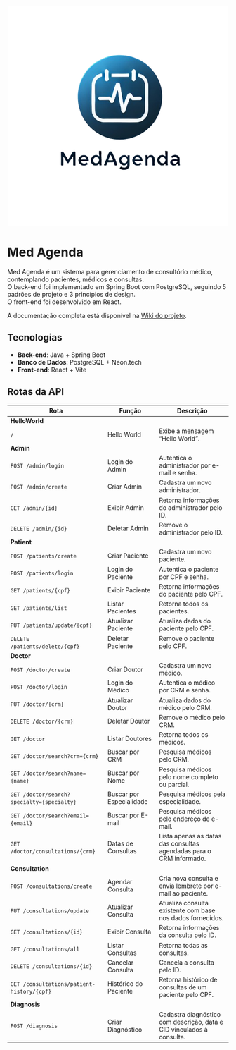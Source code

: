 <div align="center">
    <img src="https://github.com/nathanmota-dev/final-project-poo2/blob/main/frontend/public/logo2.png" alt="Logo" />
</div>

# Med Agenda

Med Agenda é um sistema para gerenciamento de consultório médico, contemplando pacientes, médicos e consultas.  
O back-end foi implementado em Spring Boot com PostgreSQL, seguindo 5 padrões de projeto e 3 princípios de design.  
O front-end foi desenvolvido em React.

A documentação completa está disponível na [Wiki do projeto](https://github.com/nathanmota-dev/final-project-poo2/wiki).

## Tecnologias

- **Back-end**: Java + Spring Boot  
- **Banco de Dados**: PostgreSQL + Neon.tech
- **Front-end**: React + Vite

## Rotas da API

| Rota                                     | Função                    | Descrição                                                                 |
|------------------------------------------|---------------------------|---------------------------------------------------------------------------|
| **HelloWorld**                           |                           |                                                                           |
| `/`                                      | Hello World               | Exibe a mensagem “Hello World”.                                           |
| **Admin**                                |                           |                                                                           |
| `POST /admin/login`                      | Login do Admin            | Autentica o administrador por e-mail e senha.                             |
| `POST /admin/create`                     | Criar Admin               | Cadastra um novo administrador.                                           |
| `GET /admin/{id}`                        | Exibir Admin              | Retorna informações do administrador pelo ID.                             |
| `DELETE /admin/{id}`                     | Deletar Admin             | Remove o administrador pelo ID.                                           |
| **Patient**                              |                           |                                                                           |
| `POST /patients/create`                  | Criar Paciente            | Cadastra um novo paciente.                                                |
| `POST /patients/login`                   | Login do Paciente         | Autentica o paciente por CPF e senha.                                     |
| `GET /patients/{cpf}`                    | Exibir Paciente           | Retorna informações do paciente pelo CPF.                                 |
| `GET /patients/list`                     | Listar Pacientes          | Retorna todos os pacientes.                                               |
| `PUT /patients/update/{cpf}`             | Atualizar Paciente        | Atualiza dados do paciente pelo CPF.                                      |
| `DELETE /patients/delete/{cpf}`          | Deletar Paciente          | Remove o paciente pelo CPF.                                               |
| **Doctor**                               |                           |                                                                           |
| `POST /doctor/create`                    | Criar Doutor              | Cadastra um novo médico.                                                  |
| `POST /doctor/login`                     | Login do Médico           | Autentica o médico por CRM e senha.                                       |
| `PUT /doctor/{crm}`                      | Atualizar Doutor          | Atualiza dados do médico pelo CRM.                                        |
| `DELETE /doctor/{crm}`                   | Deletar Doutor            | Remove o médico pelo CRM.                                                 |
| `GET /doctor`                            | Listar Doutores           | Retorna todos os médicos.                                                 |
| `GET /doctor/search?crm={crm}`           | Buscar por CRM            | Pesquisa médicos pelo CRM.                                                |
| `GET /doctor/search?name={name}`         | Buscar por Nome           | Pesquisa médicos pelo nome completo ou parcial.                           |
| `GET /doctor/search?specialty={specialty}` | Buscar por Especialidade  | Pesquisa médicos pela especialidade.                                      |
| `GET /doctor/search?email={email}`       | Buscar por E-mail         | Pesquisa médicos pelo endereço de e-mail.                                 |
| `GET /doctor/consultations/{crm}`        | Datas de Consultas        | Lista apenas as datas das consultas agendadas para o CRM informado.       |
| **Consultation**                         |                           |                                                                           |
| `POST /consultations/create`             | Agendar Consulta          | Cria nova consulta e envia lembrete por e-mail ao paciente.               |
| `PUT /consultations/update`              | Atualizar Consulta        | Atualiza consulta existente com base nos dados fornecidos.                |
| `GET /consultations/{id}`                | Exibir Consulta           | Retorna informações da consulta pelo ID.                                  |
| `GET /consultations/all`                 | Listar Consultas          | Retorna todas as consultas.                                               |
| `DELETE /consultations/{id}`             | Cancelar Consulta         | Cancela a consulta pelo ID.                                               |
| `GET /consultations/patient-history/{cpf}` | Histórico do Paciente     | Retorna histórico de consultas de um paciente pelo CPF.                   |
| **Diagnosis**                            |                           |                                                                           |
| `POST /diagnosis`                        | Criar Diagnóstico         | Cadastra diagnóstico com descrição, data e CID vinculados à consulta.     |
